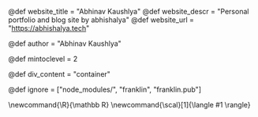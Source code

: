 <!--
Add here global page variables to use throughout your
website.
The website_* must be defined for the RSS to work
-->
@def website_title = "Abhinav Kaushlya"
@def website_descr = "Personal portfolio and blog site by abhishalya"
@def website_url   = "https://abhishalya.tech"

@def author = "Abhinav Kaushlya"

@def mintoclevel = 2

<!-- Stuff related to the site styling -->
@def div_content = "container"

<!--
Add here files or directories that should be ignored by Franklin, otherwise
these files might be copied and, if markdown, processed by Franklin which
you might not want. Indicate directories by ending the name with a `/`.
-->
@def ignore = ["node_modules/", "franklin", "franklin.pub"]

<!--
Add here global latex commands to use throughout your
pages. It can be math commands but does not need to be.
For instance:
* \newcommand{\phrase}{This is a long phrase to copy.}
-->
\newcommand{\R}{\mathbb R}
\newcommand{\scal}[1]{\langle #1 \rangle}
